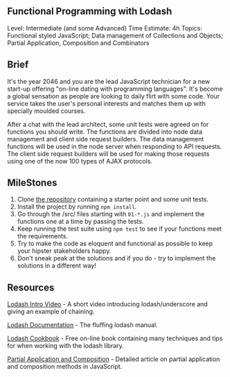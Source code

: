## Functional Programming with Lodash

Level: Intermediate (and some Advanced)
Time Estimate: 4h
Topics: Functional styled JavaScript; Data management of Collections and Objects; Partial Application, Composition and Combinators

## Brief

It's the year 2046 and you are the lead JavaScript technician for a new start-up offering "on-line dating with programming languages". It's become a global sensation as people are looking to daily flirt with some code. Your service takes the user's personal interests and matches them up with specially moulded courses.

After a chat with the lead architect, some unit tests were agreed on for functions you should write. The functions are divided into node data management and client side request builders. The data management functions will be used in the node server when responding to API requests. The client side request builders will be used for making those requests using one of the now 100 types of AJAX protocols.

## MileStones

1. Clone [the repository](https://github.com/Thinkful-Ed/node-lodash) containing a starter point and some unit tests.
2. Install the project by running `npm install`.
3. Go through the /src/ files starting with `01-*.js` and implement the functions one at a time by passing the tests.
4. Keep running the test suite using `npm test` to see if your functions meet the requirements.
5. Try to make the code as eloquent and functional as possible to keep your hipster stakeholders happy.
6. Don't sneak peak at the solutions and if you do - try to implement the solutions in a different way!

## Resources

[Lodash Intro Video](https://egghead.io/lessons/core-javascript-introduction-to-lodash) - A short video introducing lodash/underscore and giving an example of chaining.

[Lodash Documentation](https://lodash.com/docs) - The fluffing lodash manual.

[Lodash Cookbook](https://leanpub.com/lodashcookbook/read) - Free on-line book containing many techniques and tips for when working with the lodash library.

[Partial Application and Composition](http://benalman.com/news/2012/09/partial-application-in-javascript/) - Detailed article on partial application and composition methods in JavaScript.

